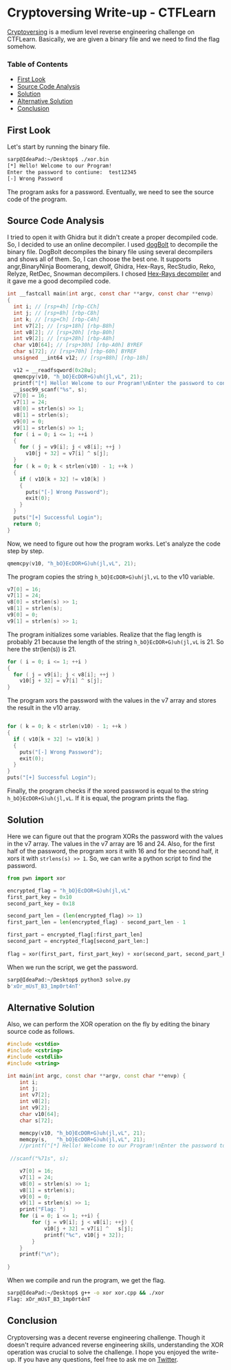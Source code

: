 # Cryptoversing Write-up - CTFLearn

[Cryptoversing](https://ctflearn.com/challenge/667) is a medium level reverse engineering challenge on CTFLearn. Basically, we are given a binary file and we need to find the flag somehow.

### Table of Contents
- [First Look](#first-look)
- [Source Code Analysis](#source-code-analysis)
- [Solution](#solution)
- [Alternative Solution](#alternative-solution)
- [Conclusion](#conclusion)

## First Look

Let's start by running the binary file.

```bash
sarp@IdeaPad:~/Desktop$ ./xor.bin 
[*] Hello! Welcome to our Program!
Enter the password to contiune:  test12345
[-] Wrong Password
```
The program asks for a password. Eventually, we need to see the source code of the program. 


## Source Code Analysis

I tried to open it with Ghidra but it didn't create a proper decompiled code. So, I decided to use an online decompiler. I used [dogBolt](https://dogbolt.org/) to decompile the binary file. DogBolt decompiles the binary file using several decompilers and shows all of them. So, I can choose the best one. It supports  angr,BinaryNinja Boomerang, dewolf, Ghidra, Hex-Rays, RecStudio, Reko, Relyze, RetDec, Snowman decompilers. I chosed [Hex-Rays decompiler](https://dogbolt.org/?id=577c8660-6c32-49af-8197-7ec8f5048eb1#angr=122&BinaryNinja=147&dewolf=61&Ghidra=197&Hex-Rays=141) and it gave me a good decompiled code.

```c
int __fastcall main(int argc, const char **argv, const char **envp)
{
  int i; // [rsp+4h] [rbp-CCh]
  int j; // [rsp+8h] [rbp-C8h]
  int k; // [rsp+Ch] [rbp-C4h]
  int v7[2]; // [rsp+18h] [rbp-B8h]
  int v8[2]; // [rsp+20h] [rbp-B0h]
  int v9[2]; // [rsp+28h] [rbp-A8h]
  char v10[64]; // [rsp+30h] [rbp-A0h] BYREF
  char s[72]; // [rsp+70h] [rbp-60h] BYREF
  unsigned __int64 v12; // [rsp+B8h] [rbp-18h]

  v12 = __readfsqword(0x28u);
  qmemcpy(v10, "h_bO}EcDOR+G)uh(jl,vL", 21);
  printf("[*] Hello! Welcome to our Program!\nEnter the password to contiune:  ");
  __isoc99_scanf("%s", s);
  v7[0] = 16;
  v7[1] = 24;
  v8[0] = strlen(s) >> 1;
  v8[1] = strlen(s);
  v9[0] = 0;
  v9[1] = strlen(s) >> 1;
  for ( i = 0; i <= 1; ++i )
  {
    for ( j = v9[i]; j < v8[i]; ++j )
      v10[j + 32] = v7[i] ^ s[j];
  }
  for ( k = 0; k < strlen(v10) - 1; ++k )
  {
    if ( v10[k + 32] != v10[k] )
    {
      puts("[-] Wrong Password");
      exit(0);
    }
  }
  puts("[+] Successful Login");
  return 0;
}
```

Now, we need to figure out how the program works. Let's analyze the code step by step.

```c
qmemcpy(v10, "h_bO}EcDOR+G)uh(jl,vL", 21);
```

The program copies the string `h_bO}EcDOR+G)uh(jl,vL` to the v10 variable. 

```c
v7[0] = 16;
v7[1] = 24;
v8[0] = strlen(s) >> 1;
v8[1] = strlen(s);
v9[0] = 0;
v9[1] = strlen(s) >> 1;
```

The program initializes some variables. Realize that the flag length is probably 21 because the length of the string `h_bO}EcDOR+G)uh(jl,vL` is 21. So here the str(len(s)) is 21. 

```c
for ( i = 0; i <= 1; ++i )
{
  for ( j = v9[i]; j < v8[i]; ++j )
    v10[j + 32] = v7[i] ^ s[j];
}
```

The program xors the password with the values in the v7 array and stores the result in the v10 array. 

```c

for ( k = 0; k < strlen(v10) - 1; ++k )
{
  if ( v10[k + 32] != v10[k] )
  {
    puts("[-] Wrong Password");
    exit(0);
  }
}
puts("[+] Successful Login");
```

Finally, the program checks if the xored password is equal to the string `h_bO}EcDOR+G)uh(jl,vL`. If it is equal, the program prints the flag.

## Solution

Here we can figure out that the program XORs the password with the values in the v7 array. The values in the v7 array are 16 and 24. Also, for the first half of the password, the program xors it with 16 and for the second half, it xors it with `strlens(s) >> 1`. So, we can write a python script to find the password.

```python
from pwn import xor

encrypted_flag = "h_bO}EcDOR+G)uh(jl,vL"
first_part_key = 0x10
second_part_key = 0x18

second_part_len = (len(encrypted_flag) >> 1)  
first_part_len = len(encrypted_flag) - second_part_len - 1

first_part = encrypted_flag[:first_part_len]
second_part = encrypted_flag[second_part_len:]
 
flag = xor(first_part, first_part_key) + xor(second_part, second_part_key)
```

When we run the script, we get the password.

```bash
sarp@IdeaPad:~/Desktop$ python3 solve.py
b'xOr_mUsT_B3_1mp0rt4nT'
```



## Alternative Solution

Also, we can perform the XOR operation on the fly by editing the binary source code as follows.

```cpp
#include <cstdio>
#include <cstring>
#include <cstdlib>
#include <string>

int main(int argc, const char **argv, const char **envp) {
    int i; 
    int j; 
    int v7[2]; 
    int v8[2]; 
    int v9[2]; 
    char v10[64];
    char s[72];

    memcpy(v10, "h_bO}EcDOR+G)uh(jl,vL", 21);
    memcpy(s,   "h_bO}EcDOR+G)uh(jl,vL", 21);
    //printf("[*] Hello! Welcome to our Program!\nEnter the password to continue:  ");
    
 //scanf("%71s", s);

    v7[0] = 16;
    v7[1] = 24;
    v8[0] = strlen(s) >> 1;
    v8[1] = strlen(s);
    v9[0] = 0;
    v9[1] = strlen(s) >> 1;
    print("Flag: ")
    for (i = 0; i <= 1; ++i) {
        for (j = v9[i]; j < v8[i]; ++j) {
            v10[j + 32] = v7[i] ^   s[j];
            printf("%c", v10[j + 32]); 
        }
    }
    printf("\n");
   
}
```

When we compile and run the program, we get the flag.

```bash
sarp@IdeaPad:~/Desktop$ g++ -o xor xor.cpp && ./xor
Flag: xOr_mUsT_B3_1mp0rt4nT
```

## Conclusion

Cryptoversing was a decent reverse engineering challenge. Though it doesn't require advanced reverse engineering skills, understanding the XOR operation was crucial to solve the challenge. I hope you enjoyed the write-up. If you have any questions, feel free to ask me on [Twitter](https://twitter.com/sarperavci). 
